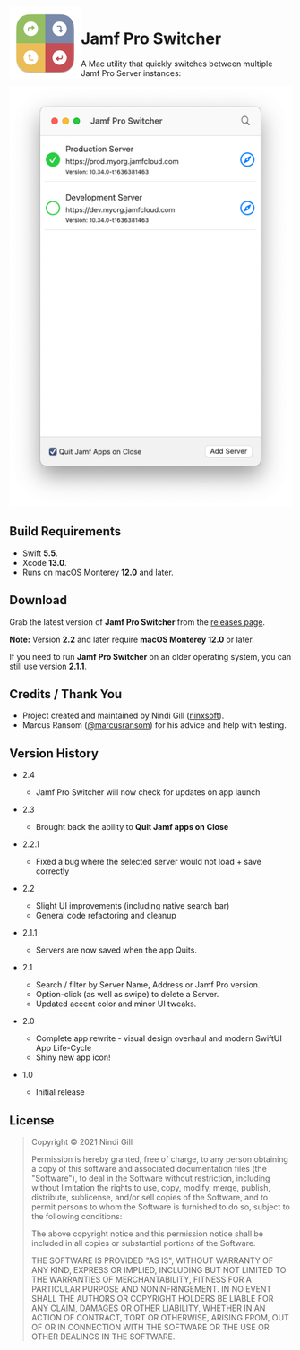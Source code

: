 <img align="left" width="128" height="128" src="Readme%20Resources/App%20Icon.png">

# Jamf Pro Switcher

A Mac utility that quickly switches between multiple Jamf Pro Server instances:

![Jamf Pro Switcher](Readme%20Resources/Jamf%20Pro%20Switcher.png)

## Build Requirements

- Swift **5.5**.
- Xcode **13.0**.
- Runs on macOS Monterey **12.0** and later.

## Download

Grab the latest version of **Jamf Pro Switcher** from the [releases page](https://github.com/ninxsoft/JamfProSwitcher/releases).

**Note:** Version **2.2** and later require **macOS Monterey 12.0** or later.

If you need to run **Jamf Pro Switcher** on an older operating system, you can still use version **2.1.1**.

## Credits / Thank You

- Project created and maintained by Nindi Gill ([ninxsoft](https://github.com/ninxsoft)).
- Marcus Ransom ([@marcusransom](https://twitter.com/marcusransom)) for his advice and help with testing.

## Version History

- 2.4

  - Jamf Pro Switcher will now check for updates on app launch

- 2.3

  - Brought back the ability to **Quit Jamf apps on Close**

- 2.2.1

  - Fixed a bug where the selected server would not load + save correctly

- 2.2

  - Slight UI improvements (including native search bar)
  - General code refactoring and cleanup

- 2.1.1

  - Servers are now saved when the app Quits.

- 2.1

  - Search / filter by Server Name, Address or Jamf Pro version.
  - Option-click (as well as swipe) to delete a Server.
  - Updated accent color and minor UI tweaks.

- 2.0

  - Complete app rewrite - visual design overhaul and modern SwiftUI App Life-Cycle
  - Shiny new app icon!

- 1.0

  - Initial release

## License

> Copyright © 2021 Nindi Gill
>
> Permission is hereby granted, free of charge, to any person obtaining a copy
> of this software and associated documentation files (the "Software"), to deal
> in the Software without restriction, including without limitation the rights
> to use, copy, modify, merge, publish, distribute, sublicense, and/or sell
> copies of the Software, and to permit persons to whom the Software is
> furnished to do so, subject to the following conditions:
>
> The above copyright notice and this permission notice shall be included in all
> copies or substantial portions of the Software.
>
> THE SOFTWARE IS PROVIDED "AS IS", WITHOUT WARRANTY OF ANY KIND, EXPRESS OR
> IMPLIED, INCLUDING BUT NOT LIMITED TO THE WARRANTIES OF MERCHANTABILITY,
> FITNESS FOR A PARTICULAR PURPOSE AND NONINFRINGEMENT. IN NO EVENT SHALL THE
> AUTHORS OR COPYRIGHT HOLDERS BE LIABLE FOR ANY CLAIM, DAMAGES OR OTHER
> LIABILITY, WHETHER IN AN ACTION OF CONTRACT, TORT OR OTHERWISE, ARISING FROM,
> OUT OF OR IN CONNECTION WITH THE SOFTWARE OR THE USE OR OTHER DEALINGS IN THE
> SOFTWARE.

